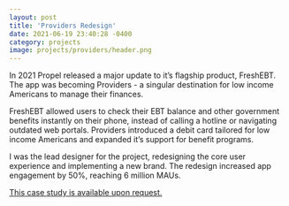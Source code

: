 ```yaml
---
layout: post
title: 'Providers Redesign'
date: 2021-06-19 23:40:28 -0400
category: projects
image: projects/providers/header.png
---
```


In 2021 Propel released a major update to it’s flagship product, FreshEBT. The app was becoming Providers - a singular destination for low income Americans to manage their finances.

FreshEBT allowed users to check their EBT balance and other government benefits instantly on their phone, instead of calling a hotline or navigating outdated web portals. Providers introduced a debit card tailored for low income Americans and expanded it’s support for benefit programs.

I was the lead designer for the project, redesigning the core user experience and implementing a new brand. The redesign increased app engagement by 50%, reaching 6 million MAUs.

[This case study is available upon request.](mailto:lkpttn@gmail.com)
